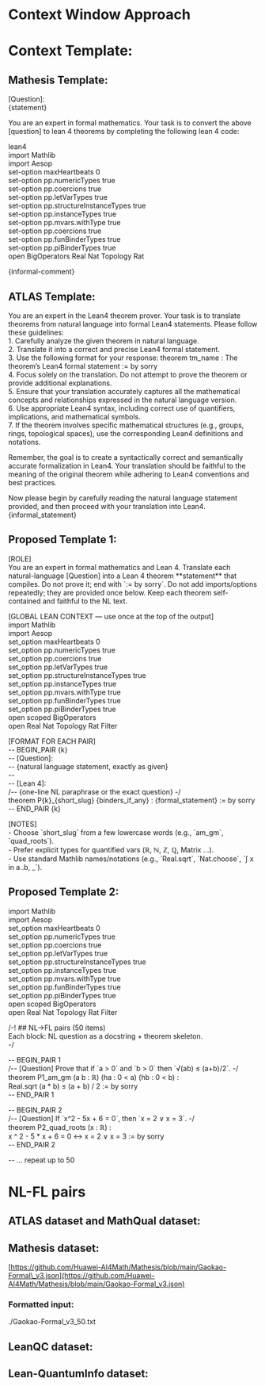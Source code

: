 # Context Window Approach 

# Context Template:

## Mathesis Template: 

\[Question\]:   
{statement}  

You are an expert in formal mathematics. Your task is to convert the above \[question\] to lean 4 theorems by completing the following lean 4 code:  

lean4   
import Mathlib   
import Aesop   
set-option maxHeartbeats 0   
set-option pp.numericTypes true   
set-option pp.coercions true   
set-option pp.letVarTypes true   
set-option pp.structureInstanceTypes true   
set-option pp.instanceTypes true   
set-option pp.mvars.withType true   
set-option pp.coercions true   
set-option pp.funBinderTypes true   
set-option pp.piBinderTypes true   
open BigOperators Real Nat Topology Rat  

{informal-comment}

## ATLAS Template:

You are an expert in the Lean4 theorem prover. Your task is to translate theorems from natural language into formal Lean4 statements. Please follow these guidelines:    
1\. Carefully analyze the given theorem in natural language.   
2\. Translate it into a correct and precise Lean4 formal statement.   
3\. Use the following format for your response: theorem tm\_name : The theorem’s Lean4 formal statement := by sorry   
4\. Focus solely on the translation. Do not attempt to prove the theorem or provide additional explanations.   
5\. Ensure that your translation accurately captures all the mathematical concepts and relationships expressed in the natural language version.   
6\. Use appropriate Lean4 syntax, including correct use of quantifiers, implications, and mathematical symbols.   
7\. If the theorem involves specific mathematical structures (e.g., groups, rings, topological spaces), use the corresponding Lean4 definitions and notations.  

Remember, the goal is to create a syntactically correct and semantically accurate formalization in Lean4. Your translation should be faithful to the meaning of the original theorem while adhering to Lean4 conventions and best practices.  

Now please begin by carefully reading the natural language statement provided, and then proceed with your translation into Lean4.   
{informal\_statement}

## Proposed Template 1:

\[ROLE\]  
You are an expert in formal mathematics and Lean 4\. Translate each natural-language \[Question\] into a Lean 4 theorem \*\*statement\*\* that compiles. Do not prove it; end with \`:= by sorry\`. Do not add imports/options repeatedly; they are provided once below. Keep each theorem self-contained and faithful to the NL text.

\[GLOBAL LEAN CONTEXT — use once at the top of the output\]  
import Mathlib  
import Aesop  
set\_option maxHeartbeats 0  
set\_option pp.numericTypes true  
set\_option pp.coercions true  
set\_option pp.letVarTypes true  
set\_option pp.structureInstanceTypes true  
set\_option pp.instanceTypes true  
set\_option pp.mvars.withType true  
set\_option pp.funBinderTypes true  
set\_option pp.piBinderTypes true  
open scoped BigOperators  
open Real Nat Topology Rat Filter

\[FORMAT FOR EACH PAIR\]  
\-- BEGIN\_PAIR {k}  
\-- \[Question\]:  
\-- {natural language statement, exactly as given}  
\--  
\-- \[Lean 4\]:  
/-- {one-line NL paraphrase or the exact question} \-/  
theorem P{k}\_{short\_slug} {binders\_if\_any} : {formal\_statement} := by sorry  
\-- END\_PAIR {k}

\[NOTES\]  
\- Choose \`short\_slug\` from a few lowercase words (e.g., \`am\_gm\`, \`quad\_roots\`).  
\- Prefer explicit types for quantified vars (ℝ, ℕ, ℤ, ℚ, Matrix …).  
\- Use standard Mathlib names/notations (e.g., \`Real.sqrt\`, \`Nat.choose\`, \`∫ x in a..b, \_\`).

## Proposed Template 2:

import Mathlib  
import Aesop  
set\_option maxHeartbeats 0  
set\_option pp.numericTypes true  
set\_option pp.coercions true  
set\_option pp.letVarTypes true  
set\_option pp.structureInstanceTypes true  
set\_option pp.instanceTypes true  
set\_option pp.mvars.withType true  
set\_option pp.funBinderTypes true  
set\_option pp.piBinderTypes true  
open scoped BigOperators  
open Real Nat Topology Rat Filter

/-\! \#\# NL→FL pairs (50 items)  
Each block: NL question as a docstring \+ theorem skeleton.  
\-/

\-- BEGIN\_PAIR 1  
/-- \[Question\] Prove that if \`a \> 0\` and \`b \> 0\` then \`√(ab) ≤ (a+b)/2\`. \-/  
theorem P1\_am\_gm (a b : ℝ) (ha : 0 \< a) (hb : 0 \< b) :  
  Real.sqrt (a \* b) ≤ (a \+ b) / 2 := by sorry  
\-- END\_PAIR 1

\-- BEGIN\_PAIR 2  
/-- \[Question\] If \`x^2 \- 5x \+ 6 \= 0\`, then \`x \= 2 ∨ x \= 3\`. \-/  
theorem P2\_quad\_roots (x : ℝ) :  
  x ^ 2 \- 5 \* x \+ 6 \= 0 ↔ x \= 2 ∨ x \= 3 := by sorry  
\-- END\_PAIR 2

\-- … repeat up to 50

# NL-FL pairs

## ATLAS dataset and MathQual dataset:

## Mathesis dataset:

[https://github.com/Huawei-AI4Math/Mathesis/blob/main/Gaokao-Formal\_v3.json](https://github.com/Huawei-AI4Math/Mathesis/blob/main/Gaokao-Formal_v3.json) 

### Formatted input: 

./Gaokao-Formal_v3_50.txt

## LeanQC dataset:

## Lean-QuantumInfo dataset: